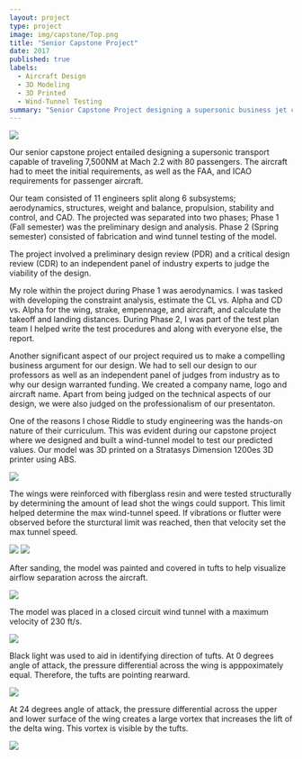 ```yaml
---
layout: project
type: project
image: img/capstone/Top.png
title: "Senior Capstone Project"
date: 2017
published: true
labels:
  - Aircraft Design
  - 3D Modeling
  - 3D Printed
  - Wind-Tunnel Testing
summary: "Senior Capstone Project designing a supersonic business jet capable of 7,500NM at Mach 2.2 with 80 passengers."
---
```


<img class="img-fluid" src="../img/capstone/Top.png">

Our senior capstone project entailed designing a supersonic transport capable of traveling 7,500NM at Mach 2.2 with 80 passengers. The aircraft had to meet the initial requirements, as well as the FAA, and ICAO requirements for passenger aircraft.

Our team consisted of 11 engineers split along 6 subsystems; aerodynamics, structures, weight and balance, propulsion, stability and control, and CAD.
The projected was separated into two phases; Phase 1 (Fall semester) was the preliminary design and analysis. Phase 2 (Spring semester) consisted of fabrication and wind tunnel testing of the model.

The project involved a preliminary design review (PDR) and a critical design review (CDR) to an independent panel of industry experts to judge the viability of the design.

My role within the project during Phase 1 was aerodynamics. I was tasked with developing the constraint analysis, estimate the CL vs. Alpha and CD vs. Alpha for the wing, strake, empennage, and aircraft, and calculate the takeoff and landing distances. During Phase 2, I was part of the test plan team I helped write the test procedures and along with everyone else, the report.

Another significant aspect of our project required us to make a compelling business argument for our design. We had to sell our design to our professors as well as an independent panel of judges from industry as to why our design warranted funding. We created a company name, logo and aircraft name. Apart from being judged on the technical aspects of our design, we were also judged on the professionalism of our presentaton.

One of the reasons I chose Riddle to study engineering was the hands-on nature of their curriculum. This was evident during our capstone project where we designed and built a wind-tunnel model to test our predicted values. Our model was 3D printed on a Stratasys Dimension 1200es 3D printer using ABS. 

<div class="text-center p-5">
  <img class="img-fluid" src="../img/capstone/WTT_Model_2.jpg">
</div>

The wings were reinforced with fiberglass resin and were tested structurally by determining the amount of lead shot the wings could support. This limit helped determine the max wind-tunnel speed. If vibrations or flutter were observed before the sturctural limit was reached, then that velocity set the max tunnel speed. 

<div class="text-center p-5">
  <img class="img-fluid" src="../img/capstone/structural_test_1.jpg">
  <img class="img-fluid" src="../img/capstone/structural_test_2.jpg">
</div>

After sanding, the model was painted and covered in tufts to help visualize airflow separation across the aircraft.

<div class="text-center p-5">
  <img class="img-fluid" src="../img/capstone/WTT_Model_1.jpg">
</div>
  
  The model was placed in a closed circuit wind tunnel with a maximum velocity of 230 ft/s. 

<div class="text-center p-5">
  <img class="img-fluid" src="../img/capstone/Wind_Tunnel.png">
</div>

  Black light was used to aid in identifying direction of tufts. At 0 degrees angle of attack, the pressure differential across the wing is apppoximately equal. Therefore, the tufts are pointing rearward.

<div class="text-center p-5">
  <img class="img-fluid" src="../img/capstone/IMG_3431.jpg">
</div>

  At 24 degrees angle of attack, the pressure differential across the upper and lower surface of the wing creates a large vortex that increases the lift of the delta wing. This vortex is visible by the tufts.

<div class="text-center p-5">
  <img class="img-fluid" src="../img/capstone/IMG_3450.jpg">
</div>


